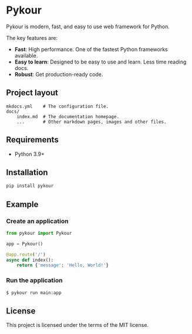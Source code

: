 # Pykour

Pykour is modern, fast, and easy to use web framework for Python.

The key features are:

- **Fast**: High performance. One of the fastest Python frameworks available.
- **Easy to learn**: Designed to be easy to use and learn. Less time reading docs.
- **Robust**: Get production-ready code.

## Project layout

    mkdocs.yml    # The configuration file.
    docs/
        index.md  # The documentation homepage.
        ...       # Other markdown pages, images and other files.

## Requirements

- Python 3.9+

## Installation

```bash
pip install pykour
```

## Example

### Create an application

```python
from pykour import Pykour

app = Pykour()

@app.route('/')
async def index():
    return {'message': 'Hello, World!'}
```

### Run the application

```bash
$ pykour run main:app
```

## License

This project is licensed under the terms of the MIT license.
